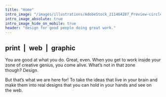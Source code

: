 ```yaml
---
title: "Home"
intro_image: "/images/illustrations/AdobeStock_211464287_Preview-circle-logo.png"
intro_image_absolute: true
intro_image_hide_on_mobile: true
header: "design for good people doing great work."
---
```


## print&ensp;|&ensp;web&ensp;|&ensp;graphic

You are good at what you do. Great, even. When you get to work inside your zone of creative genius, you come alive. What’s not in that zone though?&nbsp;Design.

But that’s what we are here for! To take the ideas that live in your brain and make them into real designs that you can hold in your hands and see on the&nbsp;web.
